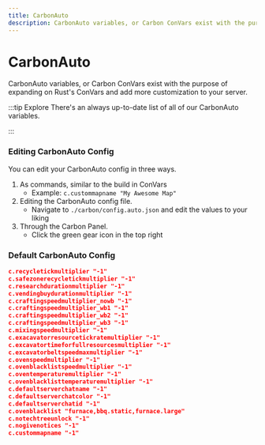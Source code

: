 ```yaml
---
title: CarbonAuto
description: CarbonAuto variables, or Carbon ConVars exist with the purpose of expanding on Rust's ConVars and add more customization to your server.
---
```


# CarbonAuto

CarbonAuto variables, or Carbon ConVars exist with the purpose of expanding on Rust's ConVars and add more customization
to your server.

:::tip Explore
There's an always up-to-date list of all of our CarbonAuto variables.

<CarbonButton icon="database" href="/references/convars" text="Carbon ConVars"/><p></p>
:::

### Editing CarbonAuto Config
You can edit your CarbonAuto config in three ways.
1. As commands, similar to the build in ConVars
    - Example: `c.custommapname "My Awesome Map"`
2. Editing the CarbonAuto config file.
    - Navigate to `./carbon/config.auto.json` and edit the values to your liking
3. Through the Carbon Panel.
    - Click the green gear icon in the top right

### Default CarbonAuto Config
```json
c.recycletickmultiplier "-1"
c.safezonerecycletickmultiplier "-1"
c.researchdurationmultiplier "-1"
c.vendingbuydurationmultiplier "-1"
c.craftingspeedmultiplier_nowb "-1"
c.craftingspeedmultiplier_wb1 "-1"
c.craftingspeedmultiplier_wb2 "-1"
c.craftingspeedmultiplier_wb3 "-1"
c.mixingspeedmultiplier "-1"
c.exacavatorresourcetickratemultiplier "-1"
c.excavatortimeforfullresourcesmultiplier "-1"
c.excavatorbeltspeedmaxmultiplier "-1"
c.ovenspeedmultiplier "-1"
c.ovenblacklistspeedmultiplier "-1"
c.oventemperaturemultiplier "-1"
c.ovenblacklisttemperaturemultiplier "-1"
c.defaultserverchatname "-1"
c.defaultserverchatcolor "-1"
c.defaultserverchatid "-1"
c.ovenblacklist "furnace,bbq.static,furnace.large"
c.notechtreeunlock "-1"
c.nogivenotices "-1"
c.custommapname "-1"
```
